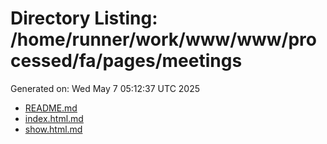 # Directory Listing: /home/runner/work/www/www/processed/fa/pages/meetings
Generated on: Wed May  7 05:12:37 UTC 2025

- [README.md](README.md)
- [index.html.md](index.html.md)
- [show.html.md](show.html.md)
